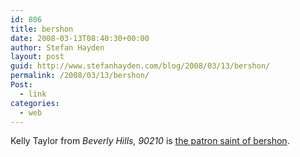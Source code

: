 ```yaml
---
id: 806
title: bershon
date: 2008-03-13T08:40:30+00:00
author: Stefan Hayden
layout: post
guid: http://www.stefanhayden.com/blog/2008/03/13/bershon/
permalink: /2008/03/13/bershon/
Post:
  - link
categories:
  - web
---
```

Kelly Taylor from <em>Beverly Hills, 90210</em> is <a href="http://queserasera.org/archives/000802.html">the patron saint of bershon</a>.